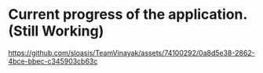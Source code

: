 # Current progress of the application. (Still Working)


https://github.com/sloasis/TeamVinayak/assets/74100292/0a8d5e38-2862-4bce-bbec-c345903cb63c

